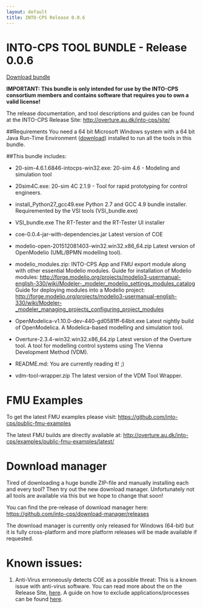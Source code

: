```yaml
---
layout: default
title: INTO-CPS Release 0.0.6
---
```


# INTO-CPS TOOL BUNDLE - Release 0.0.6

[Download bundle](http://staff.iha.dk/pgl/into-cps-release-0.0.6-2016-04-17.zip)


**IMPORTANT: This bundle is only intended for use by the INTO-CPS consortium
members and contains software that requires you to own a valid license!**


The release documentation, and tool descriptions and guides can be found at the
INTO-CPS Release Site:
http://overture.au.dk/into-cps/site/


##Requirements
You need a 64 bit Microsoft Windows system with a 64 bit Java Run-Time
Environment ([download](https://www.java.com/en/download/manual.jsp)) installed
to run all the tools in this bundle.


##This bundle includes:

- 20-sim-4.6.1.6846-intocps-win32.exe:
  20-sim 4.6 - Modeling and simulation tool

- 20sim4C.exe:
  20-sim 4C 2.1.9 - Tool for rapid prototyping for control engineers.

- install_Python27_gcc49.exe
  Python 2.7 and GCC 4.9 bundle installer. Requiremented by the VSI tools (VSI_bundle.exe)

- VSI_bundle.exe
  The RT-Tester and the RT-Tester UI installer

- coe-0.0.4-jar-with-dependencies.jar
  Latest version of COE

- modelio-open-201512081403-win32.win32.x86_64.zip
  Latest version of OpenModelio (UML/BPMN modelling tool).

- modelio_modules.zip:
  INTO-CPS App and FMU export module along with other essential Modelio
  modules.
  Guide for installation of Modelio modules:
  <http://forge.modelio.org/projects/modelio3-usermanual-english-330/wiki/Modeler-_modeler_modelio_settings_modules_catalog>
  Guide for deploying modules into a Modelio project:
  <http://forge.modelio.org/projects/modelio3-usermanual-english-330/wiki/Modeler-_modeler_managing_projects_configuring_project_modules>

- OpenModelica-v1.10.0-dev-440-gd0581ff-64bit.exe
  Latest nightly build of OpenModelica. A Modelica-based modelling and
  simulation tool.

- Overture-2.3.4-win32.win32.x86_64.zip
  Latest version of the Overture tool. A tool for modelling control systems
  using The Vienna Development Method (VDM).

- README.md: You are currently reading it! ;)

- vdm-tool-wrapper.zip
  The latest version of the VDM Tool Wrapper.


# FMU Examples

To get the latest FMU examples please visit:
<https://github.com/into-cps/public-fmu-examples>

The latest FMU builds are directly available at:
<http://overture.au.dk/into-cps/examples/public-fmu-examples/latest/>


# Download manager

Tired of downloading a huge bundle ZIP-file and manually installing each and
every tool? Then try out the new download manager. Unfortunately not all tools
are available via this but we hope to change that soon!

You can find the pre-release of download manager here:
<https://github.com/into-cps/download-manager/releases>

The download manager is currently only released for Windows (64-bit) but it is fully
cross-platform and more platform releases will be made available if requested.


# Known issues:

1. Anti-Virus erroneously detects COE as a possible threat:
   This is a known issue with anti-virus software. You can read more about the
   on the Release Site,
   [here](http://overture.au.dk/into-cps/site/simulation/antivirus.html). A
   guide on how to exclude applications/processes can be found
   [here](http://www.tenforums.com/tutorials/5924-windows-defender-exclusions-add-remove-windows-10-a.html).
